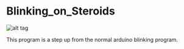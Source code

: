 # Blinking_on_Steroids

![alt tag](https://github.com/ychathun/Blinking_on_Steroids/blob/master/blinking.jpg)

This program is a step up from the normal arduino blinking program.
